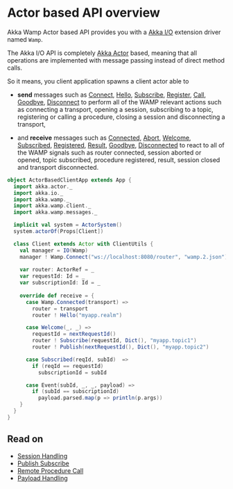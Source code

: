 # Actor based API overview

Akka Wamp Actor based API provides you with a [Akka I/O](http://doc.akka.io/docs/akka/current/scala/io.html) extension driver named ``Wamp``.


The Akka I/O API is completely [Akka Actor](http://doc.akka.io/docs/akka/current/scala/actors.html) based, meaning that all operations are implemented with message passing instead of direct method calls. 

So it means, you client application spawns a client actor able to 

* __send__ messages such as [Connect](../../messages#Connect), [Hello](../../messages#Hello), [Subscribe](../../messages#Subscribe), [Register](../../messages#Register), [Call](../../messages#Call), [Goodbye](../../messages#Goodbye), [Disconnect](../../messages#Disconnect) to perform all of the WAMP relevant actions such as connecting a transport, opening a session, subscribing to a topic, registering or calling a procedure, closing a session and disconnecting a transport,

* and __receive__ messages such as [Connected](../../messages#Connected), [Abort](../../messages#Abort), [Welcome](../../messages#Welcome), [Subscribed](../../messages#Subscribed), [Registered](../../messages#Registered), [Result](../../messages#Result), [Goodbye](../../messages#Goodbye), [Disconnected](../../messages#Disconnected) to react to all of the WAMP signals such as router connected, session aborted or opened, topic subscribed, procedure registered, result, session closed and transport disconnected.  


```scala
object ActorBasedClientApp extends App {
  import akka.actor._
  import akka.io._
  import akka.wamp._
  import akka.wamp.client._
  import akka.wamp.messages._

  implicit val system = ActorSystem()
  system.actorOf(Props[Client])

  class Client extends Actor with ClientUtils {
    val manager = IO(Wamp)
    manager ! Wamp.Connect("ws://localhost:8080/router", "wamp.2.json")
    
    var router: ActorRef = _
    var requestId: Id = _
    var subscriptionId: Id = _
    
    override def receive = {
      case Wamp.Connected(transport) =>
        router = transport
        router ! Hello("myapp.realm")

      case Welcome(_, _) =>
        requestId = nextRequestId()
        router ! Subscribe(requestId, Dict(), "myapp.topic1")
        router ! Publish(nextRequestId(), Dict(), "myapp.topic2")

      case Subscribed(reqId, subId)  =>
        if (reqId == requestId) 
          subscriptionId = subId

      case Event(subId, _, _, payload) =>
        if (subId == subscriptionId)
          payload.parsed.map(p => println(p.args))
    }
  }
}
```

## Read on

* [Session Handling](../actor/session)
* [Publish Subscribe](../actor/pubsub)
* [Remote Procedure Call](../actor/rpc)
* [Payload Handling](../actor/payload)